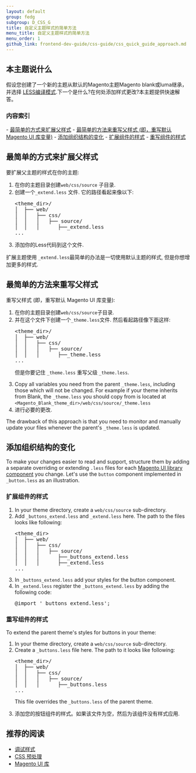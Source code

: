 ```yaml
---
layout: default
group: fedg
subgroup: D_CSS_G
title: 自定义主题样式的简单方法
menu_title: 自定义主题样式的简单方法
menu_order: 1
github_link: frontend-dev-guide/css-guide/css_quick_guide_approach.md
---
```

<h2>本主题说什么</h2>
假设您创建了一个新的主题从默认的Magento主题Magento blank或luma继承，并选择 <a href="{{site.gdeurl}}frontend-dev-guide/css-guide/css_quick_guide_mode.html">LESS编译模式</a>.下一个是什么?在何处添加样式更改?本主题提供快速解答。

<h3>内容索引</h3>
- <a href="#simple_extend">最简单的方式来扩展父样式</a> 
- <a href="#simple_override">最简单的方法来重写父样式 (即，重写默认 Magento UI 库变量)</a>
- <a href="#structured_changes">添加组织结构的变化</a>
	- <a href="#structured_extend">扩展组件的样式</a>
	- <a href="structured_override">重写组件的样式</a>


<h2 id="simple_extend">最简单的方式来扩展父样式</h2> 

要扩展父主题的样式在你的主题:
<ol>
<li>在你的主题目录创建<code>web/css/source</code> 子目录. </li>
<li>创建一个<code>_extend.less</code> 文件. 它的路径看起来像以下: 

<pre>
&lt;theme_dir&gt;/
│&nbsp;&nbsp;├──&nbsp;web/
│&nbsp;&nbsp;│&nbsp;&nbsp;&nbsp;├──&nbsp;css/
│&nbsp;&nbsp;│&nbsp;&nbsp;&nbsp;│&nbsp;&nbsp;&nbsp;├──&nbsp;source/
│&nbsp;&nbsp;│&nbsp;&nbsp;&nbsp;│&nbsp;&nbsp;&nbsp;&nbsp;&nbsp;&nbsp;├──_extend.less
...
</pre>
</li>
<li>添加你的Less代码到这个文件.</li>
</ol>

扩展主题使用 <code>_extend.less</code>最简单的办法是一切使用默认主题的样式, 但是你想增加更多的样式.

<h2 id="simple_override">最简单的方法来重写父样式</h2>

重写父样式 (即，重写默认 Magento UI 库变量):
<ol>
<li>在你的主题目录创建<code>web/css/source</code>子目录. </li>
<li>并在这个文件下创建一个<code>_theme.less</code>文件. 然后看起路径像下面这样:

<pre>
&lt;theme_dir&gt;/
│&nbsp;&nbsp;├──&nbsp;web/
│&nbsp;&nbsp;│&nbsp;&nbsp;&nbsp;├──&nbsp;css/
│&nbsp;&nbsp;│&nbsp;&nbsp;&nbsp;│&nbsp;&nbsp;&nbsp;├──&nbsp;source/
│&nbsp;&nbsp;│&nbsp;&nbsp;&nbsp;│&nbsp;&nbsp;&nbsp;&nbsp;&nbsp;&nbsp;├──_theme.less
...
</pre>
</li>

但是你要记住 <code>_theme.less</code> 重写父级 <code>_theme.less</code>. 

<li>Copy all variables you need from the parent <code>_theme.less</code>, including those which will not be changed. For example if your theme inherits from Blank, the <code>_theme.less</code> you should copy from is located at <code>&lt;Magento_Blank_theme_dir&gt;/web/css/source/_theme.less</code></li>
<li>进行必要的更改.</li>
</ol>

The drawback of this approach is that you need to monitor and manually update your files whenever the parent's <code>_theme.less</code> is updated.

<h2 id="structured_changes">添加组织结构的变化</h2>

To make your changes easier to read and support, structure them by adding a separate overriding or extending <code>.less</code> files for each <a href="{{site.gdeurl}}frontend-dev-guide/css-topics/theme-ui-lib.html#library_elements" target="_blank">Magento UI library component</a> you change. Let's use the <code>button</code> component implemented in <code>_button.less</code> as an illustration.

<h3 id="structured_extend">扩展组件的样式</h3>
<ol>
<li>In your theme directory, create a <code>web/css/source</code> sub-directory. </li>
<li>Add <code>_buttons_extend.less</code> and <code>_extend.less</code> here. The path to the files looks like following: 

<pre>
&lt;theme_dir&gt;
│&nbsp;&nbsp;├──&nbsp;web/
│&nbsp;&nbsp;│&nbsp;&nbsp;&nbsp;├──&nbsp;css/
│&nbsp;&nbsp;│&nbsp;&nbsp;&nbsp;│&nbsp;&nbsp;&nbsp;├──&nbsp;source/
│&nbsp;&nbsp;│&nbsp;&nbsp;&nbsp;│&nbsp;&nbsp;&nbsp;&nbsp;&nbsp;&nbsp;├──_buttons_extend.less
│&nbsp;&nbsp;│&nbsp;&nbsp;&nbsp;│&nbsp;&nbsp;&nbsp;&nbsp;&nbsp;&nbsp;├──_extend.less
...
</pre>
</li>
<li>In <code>_buttons_extend.less</code> add your styles for the button component.</li>
<li>
In <code>_extend.less</code> register the <code>_buttons_extend.less</code> by adding the following code: 
<pre>
@import '_buttons_extend.less'; 
</pre>
</li>
</ol>

<h3 id="structured_override">重写组件的样式</h3>
To extend the parent theme's styles for buttons in your theme:
<ol>
<li>In your theme directory, create a <code>web/css/source</code> sub-directory. </li>
<li>Create a <code>_buttons.less</code> file here. The path to it looks like following: 

<pre>
&lt;theme_dir&gt;/
│&nbsp;&nbsp;├──&nbsp;web/
│&nbsp;&nbsp;│&nbsp;&nbsp;&nbsp;├──&nbsp;css/
│&nbsp;&nbsp;│&nbsp;&nbsp;&nbsp;│&nbsp;&nbsp;&nbsp;├──&nbsp;source/
│&nbsp;&nbsp;│&nbsp;&nbsp;&nbsp;│&nbsp;&nbsp;&nbsp;&nbsp;&nbsp;&nbsp;├──_buttons.less
...
</pre>
This file overrides the <code>_buttons.less</code> of the parent theme.
</li>

<li>添加您的按钮组件的样式。如果该文件为空，然后为该组件没有样式应用.</li>
</ol>

<h2>推荐的阅读</h2>
<ul>
<li><a href="{{site.gdeurl}}frontend-dev-guide/css-topics/css_debug.html" target="_blank">调试样式</a></li>
<li><a href="{{site.gdeurl}}frontend-dev-guide/css-topics/css-preprocess.html" target="_blank">CSS 预处理</a></li>
<li><a href="{{site.gdeurl}}frontend-dev-guide/css-topics/theme-ui-lib.html" target="_blank">Magento UI 库</a></li>
</ul>
